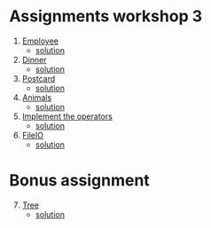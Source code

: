 Assignments workshop 3
======================

1. [Employee](Employee.md)
    * [solution](solutions/EmployeeSolution.scala)
2. [Dinner](Dinner.md)
    * [solution](solutions/DinnerSolution.scala)
3. [Postcard](Postcard.md)
    * [solution](solutions/PostcardSolution.scala)
4. [Animals](Animals.md)
    * [solution](solutions/AnimalsSolution.scala)
5. [Implement the operators](ImplementTheOperators.md)
    * [solution](solutions/ImplementTheOperatorsSolution.scala)
6. [FileIO](FileIO.md)
    * [solution](solutions/FileIOSolution.scala)

Bonus assignment
================
7. [Tree](Tree.md)
    * [solution](solutions/TreeSolution.scala)
